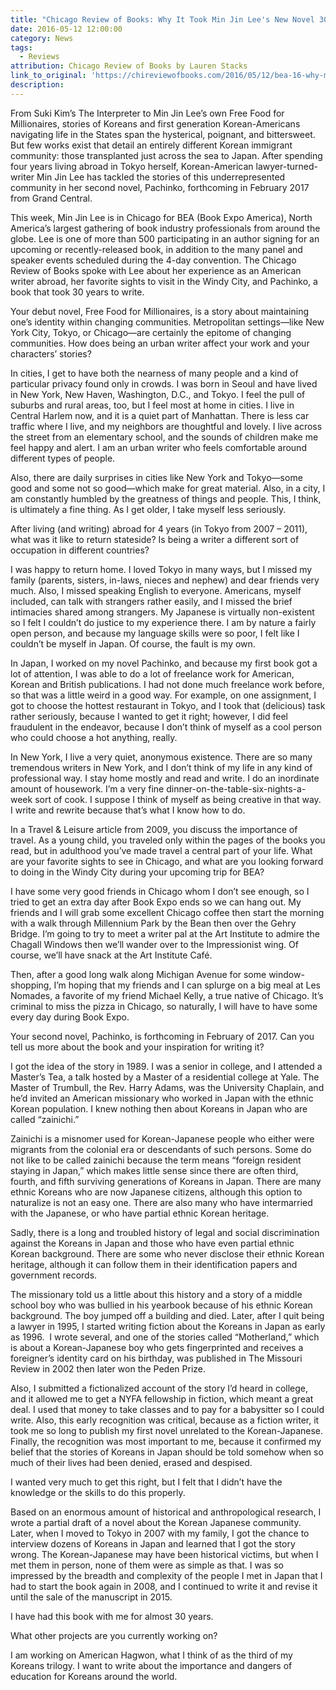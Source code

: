 ```yaml
---
title: "Chicago Review of Books: Why It Took Min Jin Lee's New Novel 30 Years to Write"
date: 2016-05-12 12:00:00
category: News
tags:
  - Reviews
attribution: Chicago Review of Books by Lauren Stacks
link_to_original: 'https://chireviewofbooks.com/2016/05/12/bea-16-why-min-jin-lees-new-novel-took-30-years-to-write/'
description:
---
```



From Suki Kim’s The Interpreter to Min Jin Lee’s own Free Food for Millionaires, stories of Koreans and first generation Korean-Americans navigating life in the States span the hysterical, poignant, and bittersweet. But few works exist that detail an entirely different Korean immigrant community: those transplanted just across the sea to Japan. After spending four years living abroad in Tokyo herself, Korean-American lawyer-turned-writer Min Jin Lee has tackled the stories of this underrepresented community in her second novel, Pachinko, forthcoming in February 2017 from Grand Central.

This week, Min Jin Lee is in Chicago for BEA (Book Expo America), North America’s largest gathering of book industry professionals from around the globe. Lee is one of more than 500 participating in an author signing for an upcoming or recently-released book, in addition to the many panel and speaker events scheduled during the 4-day convention. The Chicago Review of Books spoke with Lee about her experience as an American writer abroad, her favorite sights to visit in the Windy City, and Pachinko, a book that took 30 years to write.

Your debut novel, Free Food for Millionaires, is a story about maintaining one’s identity within changing communities. Metropolitan settings—like New York City, Tokyo, or Chicago—are certainly the epitome of changing communities. How does being an urban writer affect your work and your characters’ stories?

In cities, I get to have both the nearness of many people and a kind of particular privacy found only in crowds. I was born in Seoul and have lived in New York, New Haven, Washington, D.C., and Tokyo. I feel the pull of suburbs and rural areas, too, but I feel most at home in cities. I live in Central Harlem now, and it is a quiet part of Manhattan. There is less car traffic where I live, and my neighbors are thoughtful and lovely. I live across the street from an elementary school, and the sounds of children make me feel happy and alert. I am an urban writer who feels comfortable around different types of people.

Also, there are daily surprises in cities like New York and Tokyo—some good and some not so good—which make for great material. Also, in a city, I am constantly humbled by the greatness of things and people. This, I think, is ultimately a fine thing. As I get older, I take myself less seriously.

After living (and writing) abroad for 4 years (in Tokyo from 2007 – 2011), what was it like to return stateside? Is being a writer a different sort of occupation in different countries?

I was happy to return home. I loved Tokyo in many ways, but I missed my family (parents, sisters, in-laws, nieces and nephew) and dear friends very much. Also, I missed speaking English to everyone. Americans, myself included, can talk with strangers rather easily, and I missed the brief intimacies shared among strangers. My Japanese is virtually non-existent so I felt I couldn’t do justice to my experience there. I am by nature a fairly open person, and because my language skills were so poor, I felt like I couldn’t be myself in Japan. Of course, the fault is my own.

In Japan, I worked on my novel Pachinko, and because my first book got a lot of attention, I was able to do a lot of freelance work for American, Korean and British publications. I had not done much freelance work before, so that was a little weird in a good way. For example, on one assignment, I got to choose the hottest restaurant in Tokyo, and I took that (delicious) task rather seriously, because I wanted to get it right; however, I did feel fraudulent in the endeavor, because I don’t think of myself as a cool person who could choose a hot anything, really.

In New York, I live a very quiet, anonymous existence. There are so many tremendous writers in New York, and I don’t think of my life in any kind of professional way. I stay home mostly and read and write. I do an inordinate amount of housework. I’m a very fine dinner-on-the-table-six-nights-a-week sort of cook. I suppose I think of myself as being creative in that way. I write and rewrite because that’s what I know how to do.

In a Travel & Leisure article from 2009, you discuss the importance of travel. As a young child, you traveled only within the pages of the books you read, but in adulthood you’ve made travel a central part of your life. What are your favorite sights to see in Chicago, and what are you looking forward to doing in the Windy City during your upcoming trip for BEA?

I have some very good friends in Chicago whom I don’t see enough, so I tried to get an extra day after Book Expo ends so we can hang out. My friends and I will grab some excellent Chicago coffee then start the morning with a walk through Millennium Park by the Bean then over the Gehry Bridge. I’m going to try to meet a writer pal at the Art Institute to admire the Chagall Windows then we’ll wander over to the Impressionist wing. Of course, we’ll have snack at the Art Institute Café.

Then, after a good long walk along Michigan Avenue for some window-shopping, I’m hoping that my friends and I can splurge on a big meal at Les Nomades, a favorite of my friend Michael Kelly, a true native of Chicago. It’s criminal to miss the pizza in Chicago, so naturally, I will have to have some every day during Book Expo.

Your second novel, Pachinko, is forthcoming in February of 2017. Can you tell us more about the book and your inspiration for writing it?

I got the idea of the story in 1989. I was a senior in college, and I attended a Master’s Tea, a talk hosted by a Master of a residential college at Yale. The Master of Trumbull, the Rev. Harry Adams, was the University Chaplain, and he’d invited an American missionary who worked in Japan with the ethnic Korean population. I knew nothing then about Koreans in Japan who are called “zainichi.”

Zainichi is a misnomer used for Korean-Japanese people who either were migrants from the colonial era or descendants of such persons. Some do not like to be called zainichi because the term means “foreign resident staying in Japan,” which makes little sense since there are often third, fourth, and fifth surviving generations of Koreans in Japan. There are many ethnic Koreans who are now Japanese citizens, although this option to naturalize is not an easy one. There are also many who have intermarried with the Japanese, or who have partial ethnic Korean heritage.

Sadly, there is a long and troubled history of legal and social discrimination against the Koreans in Japan and those who have even partial ethnic Korean background. There are some who never disclose their ethnic Korean heritage, although it can follow them in their identification papers and government records.

The missionary told us a little about this history and a story of a middle school boy who was bullied in his yearbook because of his ethnic Korean background. The boy jumped off a building and died. Later, after I quit being a lawyer in 1995, I started writing fiction about the Koreans in Japan as early as 1996.  I wrote several, and one of the stories called “Motherland,” which is about a Korean-Japanese boy who gets fingerprinted and receives a foreigner’s identity card on his birthday, was published in The Missouri Review in 2002 then later won the Peden Prize.

Also, I submitted a fictionalized account of the story I’d heard in college, and it allowed me to get a NYFA fellowship in fiction, which meant a great deal. I used that money to take classes and to pay for a babysitter so I could write. Also, this early recognition was critical, because as a fiction writer, it took me so long to publish my first novel unrelated to the Korean-Japanese. Finally, the recognition was most important to me, because it confirmed my belief that the stories of Koreans in Japan should be told somehow when so much of their lives had been denied, erased and despised.

I wanted very much to get this right, but I felt that I didn’t have the knowledge or the skills to do this properly.

Based on an enormous amount of historical and anthropological research, I wrote a partial draft of a novel about the Korean Japanese community. Later, when I moved to Tokyo in 2007 with my family, I got the chance to interview dozens of Koreans in Japan and learned that I got the story wrong. The Korean-Japanese may have been historical victims, but when I met them in person, none of them were as simple as that. I was so impressed by the breadth and complexity of the people I met in Japan that I had to start the book again in 2008, and I continued to write it and revise it until the sale of the manuscript in 2015.

I have had this book with me for almost 30 years.

What other projects are you currently working on?

I am working on American Hagwon, what I think of as the third of my Koreans trilogy. I want to write about the importance and dangers of education for Koreans around the world.